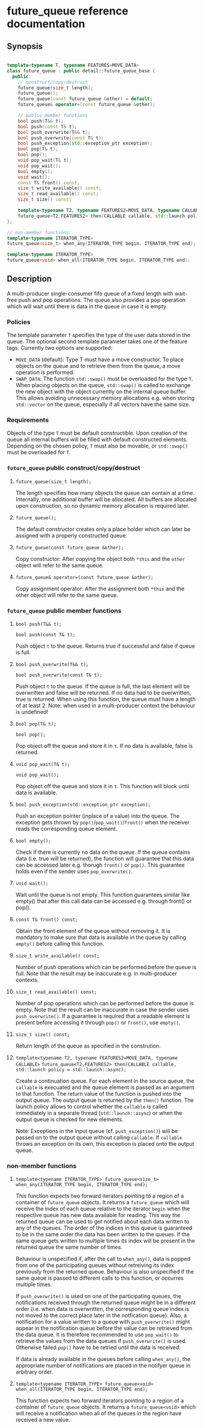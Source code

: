 # future_queue reference documentation

## Synopsis

```C++

template<typename T, typename FEATURES=MOVE_DATA>
class future_queue : public detail::future_queue_base {
  public:
    // construct/copy/destruct
    future_queue(size_t length);
    future_queue();
    future_queue(const future_queue &other) = default;
    future_queue& operator=(const future_queue &other);

    // public member functions
    bool push(T&& t);
    bool push(const T& t);
    bool push_overwrite(T&& t);
    bool push_overwrite(const T& t);
    bool push_exception(std::exception_ptr exception);
    bool pop(T& t);
    bool pop();
    void pop_wait(T& t);
    void pop_wait();
    bool empty();
    void wait();
    const T& front() const;
    size_t write_available() const;
    size_t read_available() const;
    size_t size() const;

    template<typename T2, typename FEATURES2=MOVE_DATA, typename CALLABLE>
    future_queue<T2,FEATURES2> then(CALLABLE callable, std::launch policy = std::launch::async);
};

// non-member functions:
template<typename ITERATOR_TYPE>
future_queue<size_t> when_any(ITERATOR_TYPE begin, ITERATOR_TYPE end);

template<typename ITERATOR_TYPE>
future_queue<void> when_all(ITERATOR_TYPE begin, ITERATOR_TYPE end);
```

## Description
A multi-producer single-consumer fifo queue of a fixed length with wait-free push and pop operations. The queue also provides a pop operation which will wait until there is data in the queue in case it is empty.

### Policies
The template parameter ```T``` specifies the type of the user data stored in the queue. The optional second template parameter takes one of the feature tags. Currently two options are supported:

 - ```MOVE_DATA``` (default): Type T must have a move constructor. To place objects on the queue and to retrieve them
                        from the queue, a move operation is performed.
 - ```SWAP_DATA```:           The function ```std::swap()``` must be overloaded for the type ```T```. When placing objects on the
                        queue, ```std::swap()``` is called to exchange the new object with the object currently on the
                        internal queue buffer. This allows avoiding unnecessary memory allocations e.g. when
                        storing ```std::vector``` on the queue, especially if all vectors have the same size.

### Requirements
Objects of the type ```T``` must be default constructible. Upon creation of the queue all internal buffers will be filled with default constructed elements. Depending on the chosen policy, ```T``` must also be movable, or ```std::swap()``` must be overloaded for ```T```.

### ```future_queue``` public construct/copy/destruct

1. ```future_queue(size_t length);```

   The length specifies how many objects the queue can contain at a time. Internally, one additional buffer will be
   allocated. All buffers are allocated upon construction, so no dynamic memory allocation is required later.

2. ```future_queue();```

   The default constructor creates only a place holder which can later be assigned with a properly constructed queue.

3. ```future_queue(const future_queue &other);```

   Copy constructor: After copying the object both ```*this``` and the ```other``` object will refer to the same queue.

4. ```future_queue& operator=(const future_queue &other);```

   Copy assignment operator: After the assignment both ```*this``` and the other object will refer to the same queue.

### ```future_queue``` public member functions

1. ```bool push(T&& t);```

   ```bool push(const T& t);```

   Push object ```t``` to the queue. Returns true if successful and false if queue is full.

2. ```bool push_overwrite(T&& t);```

   ```bool push_overwrite(const T& t);```

   Push object ```t``` to the queue. If the queue is full, the last element will be overwritten and false will be returned. If no data had to be overwritten, true is returned. When using this function, the queue must have a length of at least 2. Note: when used in a multi-producer context the behaviour is undefined!

3. ```bool pop(T& t);```

   ```bool pop();```

   Pop object off the queue and store it in ```t```. If no data is available, false is returned.

4. ```void pop_wait(T& t);```

   ```void pop_wait();```

   Pop object off the queue and store it in ```t```. This function will block until data is available.

5. ```bool push_exception(std::exception_ptr exception);```

   Push an exception pointer (inplace of a value) into the queue. The exception gets thrown by ``pop()``/``pop_wait()``/``front()`` when the receiver reads the corresponding queue element. 

5. ```bool empty();```

   Check if there is currently no data on the queue. If the queue contains data (i.e. true will be returned), the function will guarantee that this data can be accessed later e.g. thorugh ```front()``` or ```pop()```. This guarantee holds even if the sender uses ```pop_overwrite()```.

6. ```void wait();```

   Wait until the queue is not empty. This function guarantees similar like empty() that after this call data can be accessed e.g. through front() or pop().

6. ```const T& front() const;```

   Obtain the front element of the queue without removing it. It is mandatory to make sure that data is available in the queue by calling ```empty()``` before calling this function.
 
7. ```size_t write_available() const;```

   Number of push operations which can be performed before the queue is full. Note that the result may be inaccurate e.g. in multi-producer contexts.

8. ```size_t read_available() const;```

   Number of pop operations which can be performed before the queue is empty. Note that the result can be inaccurate in case the sender uses ```push_overwrite()```. If a guarantee is required that a readable element is present before accessing it through ```pop()``` or ```front()```, use ```empty()```.

9. ```size_t size() const;```

   Return length of the queue as specified in the constrution.

10. ```template<typename T2, typename FEATURES2=MOVE_DATA, typename CALLABLE>```
    ```future_queue<T2,FEATURES2> then(CALLABLE callable, std::launch policy = std::launch::async);```

    Create a continuation queue. For each element in the source queue, the ```callable``` is execuated and the queue element is passed as an argument to that function. The return value of the function is pushed into the output queue. The output queue is returned by the ```then()``` function. The launch policy allows to control whether the ```callable``` is called immediately in a separate thread (```std::launch::async```) or when the output queue is checked for new elements.
    
    Note: Exceptions in the input queue (cf. ```push_exception()```) will be passed on to the output queue without calling ```callable```. If ```callable``` throws an exception on its own, this exception is placed onto the output queue.


### non-member functions
1. ```template<typename ITERATOR_TYPE> future_queue<size_t> when_any(ITERATOR_TYPE begin, ITERATOR_TYPE end);```

   This function expects two forward iterators pointing to a region of a container of ```future_queue``` objects. It returns a ```future_queue``` which will receive the index of each queue relative to the iterator ```begin``` when the respective queue has new data available for reading. This way the returned queue can be used to get notified about each data written to any of the queues. The order of the indices in this queue is guaranteed to be in the same order the data has been written to the queues. If the same queue gets written to multiple times its index will be present in the returned queue the same number of times.

   Behaviour is unspecified if, after the call to ```when_any()```, data is popped from one of the participating queues without retreiving its index previously from the returned queue. Behaviour is also unspecified if the same queue is passed to different calls to this function, or occurres multiple times.

   If ```push_overwrite()``` is used on one of the participating queues, the notifications received through the returned queue might be in a different order (i.e. when data is overwritten, the corresponding queue index is not moved to the correct place later in the notfication queue). Also, a notification for a value written to a queue with ```push_overwrite()``` might appear in the notification queue before the value can be retrieved from the data queue. It is therefore recommended to use ```pop_wait()``` to retrieve the values from the data queues if ```push_overwrite()``` is used. Otherwise failed ```pop()``` have to be retried until the data is received.

   If data is already available in the queues before calling ```when_any()```, the appropriate number of notifications are placed in the notifyer queue in arbitrary order.
   
2. ```template<typename ITERATOR_TYPE> future_queue<void> when_all(ITERATOR_TYPE begin, ITERATOR_TYPE end);```

   This function expects two forward iterators pointing to a region of a container of ```future_queue``` objects. It returns a ```future_queue<void>``` which will receive a notification when all of the queues in the region have received a new value.
